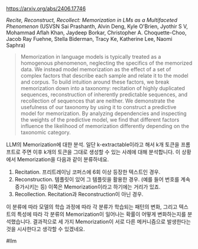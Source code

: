 https://arxiv.org/abs/2406.17746

*Recite, Reconstruct, Recollect: Memorization in LMs as a Multifaceted Phenomenon* (USVSN Sai Prashanth, Alvin Deng, Kyle O'Brien, Jyothir S V, Mohammad Aflah Khan, Jaydeep Borkar, Christopher A. Choquette-Choo, Jacob Ray Fuehne, Stella Biderman, Tracy Ke, Katherine Lee, Naomi Saphra)

> Memorization in language models is typically treated as a homogenous phenomenon, neglecting the specifics of the memorized data. We instead model memorization as the effect of a set of complex factors that describe each sample and relate it to the model and corpus. To build intuition around these factors, we break memorization down into a taxonomy: recitation of highly duplicated sequences, reconstruction of inherently predictable sequences, and recollection of sequences that are neither. We demonstrate the usefulness of our taxonomy by using it to construct a predictive model for memorization. By analyzing dependencies and inspecting the weights of the predictive model, we find that different factors influence the likelihood of memorization differently depending on the taxonomic category.

LLM의 Memorization에 대한 분석. 일단 k-extractable이라고 해서 k개 토큰을 프롬프트로 주면 이후 k개의 토큰을 그대로 생성할 수 있는 사례에 대해 분석합니다. 이 상황에서 Memorization을 다음과 같이 분류하네요.

1. Recitation. 프리트레이닝 코퍼스에 6회 이상 등장한 텍스트인 경우.
2. Reconstruction. 템플릿이 있어 그 템플릿을 활용한 경우. (예를 들어 번호를 계속 증가시키는 등) 이쪽은 Memorization이라고 하기에는 거리가 있죠.
3. Recollection. Recitation과 Reconstruction이 아닌 경우.

이 분류에 따라 모델의 학습 과정에 따라 각 분류가 학습되는 패턴의 변화, 그리고 텍스트의 특성에 따라 각 분류의 Memorization이 일어나는 확률이 어떻게 변화하는지를 분석했습니다. 결과적으로 세 가지 Memorization이 서로 다른 메커니즘으로 발생한다는 것을 시사한다고 생각할 수 있겠네요.

#llm 